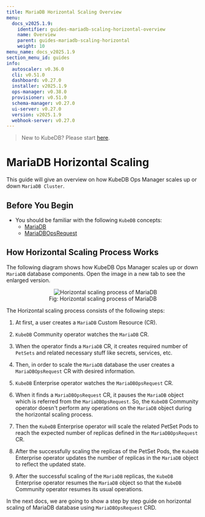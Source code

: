 ```yaml
---
title: MariaDB Horizontal Scaling Overview
menu:
  docs_v2025.1.9:
    identifier: guides-mariadb-scaling-horizontal-overview
    name: Overview
    parent: guides-mariadb-scaling-horizontal
    weight: 10
menu_name: docs_v2025.1.9
section_menu_id: guides
info:
  autoscaler: v0.36.0
  cli: v0.51.0
  dashboard: v0.27.0
  installer: v2025.1.9
  ops-manager: v0.38.0
  provisioner: v0.51.0
  schema-manager: v0.27.0
  ui-server: v0.27.0
  version: v2025.1.9
  webhook-server: v0.27.0
---
```


> New to KubeDB? Please start [here](/docs/v2025.1.9/README).

# MariaDB Horizontal Scaling

This guide will give an overview on how KubeDB Ops Manager scales up or down `MariaDB Cluster`.

## Before You Begin

- You should be familiar with the following `KubeDB` concepts:
  - [MariaDB](/docs/v2025.1.9/guides/mariadb/concepts/mariadb/)
  - [MariaDBOpsRequest](/docs/v2025.1.9/guides/mariadb/concepts/opsrequest/)

## How Horizontal Scaling Process Works

The following diagram shows how KubeDB Ops Manager scales up or down `MariaDB` database components. Open the image in a new tab to see the enlarged version.

<figure align="center">
  <img alt="Horizontal scaling process of MariaDB" src="/docs/v2025.1.9/guides/mariadb/scaling/horizontal-scaling/overview/images/horizontal-scaling.jpg">
<figcaption align="center">Fig: Horizontal scaling process of MariaDB</figcaption>
</figure>

The Horizontal scaling process consists of the following steps:

1. At first, a user creates a `MariaDB` Custom Resource (CR).

2. `KubeDB` Community operator watches the `MariaDB` CR.

3. When the operator finds a `MariaDB` CR, it creates required number of `PetSets` and related necessary stuff like secrets, services, etc.

4. Then, in order to scale the `MariaDB` database the user creates a `MariaDBOpsRequest` CR with desired information.

5. `KubeDB` Enterprise operator watches the `MariaDBOpsRequest` CR.

6. When it finds a `MariaDBOpsRequest` CR, it pauses the `MariaDB` object which is referred from the `MariaDBOpsRequest`. So, the `KubeDB` Community operator doesn't perform any operations on the `MariaDB` object during the horizontal scaling process.  

7. Then the `KubeDB` Enterprise operator will scale the related PetSet Pods to reach the expected number of replicas defined in the `MariaDBOpsRequest` CR.

8. After the successfully scaling the replicas of the PetSet Pods, the `KubeDB` Enterprise operator updates the number of replicas in the `MariaDB` object to reflect the updated state.

9. After the successful scaling of the `MariaDB` replicas, the `KubeDB` Enterprise operator resumes the `MariaDB` object so that the `KubeDB` Community operator resumes its usual operations.

In the next docs, we are going to show a step by step guide on horizontal scaling of MariaDB database using `MariaDBOpsRequest` CRD.
